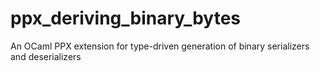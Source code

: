 # ppx_deriving_binary_bytes
An OCaml PPX extension for type-driven generation of binary serializers and deserializers

